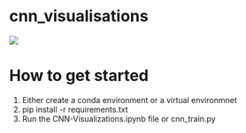 # cnn_visualisations

![](https://github.com/saran1995/cnn_visualisations/tree/master/saved_visualisations/conv2d_2/conv2d_2_10.png)

# How to get started

1) Either create a conda environment or a virtual environmnet
2) pip install -r requirements.txt
3) Run the CNN-Visualizations.ipynb file or cnn_train.py
